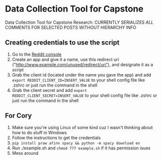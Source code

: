 # Data Collection Tool for Capstone

Data Collection Tool for Capstone Research: CURRENTLY SERIALIZES *ALL* COMMENTS FOR SELECTED POSTS WITHOUT HIERARCHY INFO

## Creating credentials to use the script

1. Go to the [Reddit console](https://www.reddit.com/prefs/apps)
2. Create an app and give it a name, use this redirect uri ("<http://www.example.com/unused/redirect/uri">), and designate it as a script
3. Grab the client id (located under the name you gave the app) and add `export REDDIT_CLIENT_ID=INSERT_VALUE` to your shell config file like .zshrc or just run the command in the shell
4. Grab the client secret and add `export REDDIT_CLIENT_SECRET=INSERT_VALUE` to your shell config file like .zshrc or just run the command in the shell

## For Cory

1. Make sure you're using Linux of some kind cuz I wasn't thinking about how to do stuff in Windows
2. Follow the instructions to get the credentials
3. `pip install praw afinn spacy && python -m spacy download en`
4. Run ./example.sh and `chmod 777 example.sh` if it has permission isues
5. Mess around
